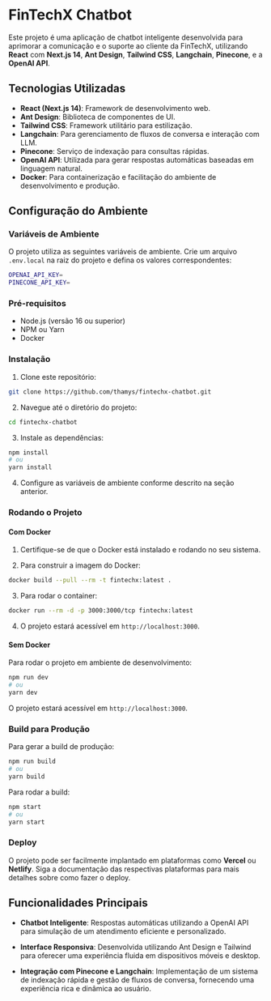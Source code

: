 # FinTechX Chatbot

Este projeto é uma aplicação de chatbot inteligente desenvolvida para aprimorar a comunicação e o suporte ao cliente da FinTechX, utilizando **React** com **Next.js 14**, **Ant Design**, **Tailwind CSS**, **Langchain**, **Pinecone**, e a **OpenAI API**.

## **Tecnologias Utilizadas**
- **React (Next.js 14)**: Framework de desenvolvimento web.
- **Ant Design**: Biblioteca de componentes de UI.
- **Tailwind CSS**: Framework utilitário para estilização.
- **Langchain**: Para gerenciamento de fluxos de conversa e interação com LLM.
- **Pinecone**: Serviço de indexação para consultas rápidas.
- **OpenAI API**: Utilizada para gerar respostas automáticas baseadas em linguagem natural.
- **Docker**: Para containerização e facilitação do ambiente de desenvolvimento e produção.

## **Configuração do Ambiente**

### **Variáveis de Ambiente**
O projeto utiliza as seguintes variáveis de ambiente. Crie um arquivo `.env.local` na raiz do projeto e defina os valores correspondentes:

```bash
OPENAI_API_KEY=
PINECONE_API_KEY=
```
### **Pré-requisitos**
- Node.js (versão 16 ou superior)
- NPM ou Yarn
- Docker

### **Instalação**

1. Clone este repositório:
```bash
git clone https://github.com/thamys/fintechx-chatbot.git
```
2. Navegue até o diretório do projeto:
```bash
cd fintechx-chatbot
````
3. Instale as dependências:
```bash
npm install
# ou
yarn install
```
4. Configure as variáveis de ambiente conforme descrito na seção anterior.

### **Rodando o Projeto**

#### **Com Docker**
1. Certifique-se de que o Docker está instalado e rodando no seu sistema.

2. Para construir a imagem do Docker:
```bash
docker build --pull --rm -t fintechx:latest .
```

3. Para rodar o container:
```bash
docker run --rm -d -p 3000:3000/tcp fintechx:latest
```

4. O projeto estará acessível em `http://localhost:3000`.

#### **Sem Docker**
Para rodar o projeto em ambiente de desenvolvimento:

```bash
npm run dev
# ou
yarn dev
```

O projeto estará acessível em `http://localhost:3000`.

### **Build para Produção**

Para gerar a build de produção:

```bash
npm run build
# ou
yarn build
```

Para rodar a build:

```bash
npm start
# ou
yarn start
```

### **Deploy**
O projeto pode ser facilmente implantado em plataformas como **Vercel** ou **Netlify**. Siga a documentação das respectivas plataformas para mais detalhes sobre como fazer o deploy.

## **Funcionalidades Principais**

- **Chatbot Inteligente**: Respostas automáticas utilizando a OpenAI API para simulação de um atendimento eficiente e personalizado.

- **Interface Responsiva**: Desenvolvida utilizando Ant Design e Tailwind para oferecer uma experiência fluida em dispositivos móveis e desktop.

- **Integração com Pinecone e Langchain**: Implementação de um sistema de indexação rápida e gestão de fluxos de conversa, fornecendo uma experiência rica e dinâmica ao usuário.
